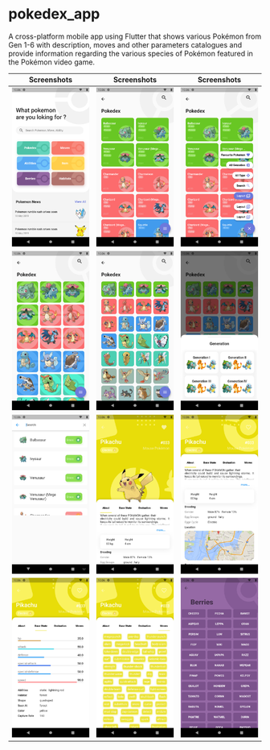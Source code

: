 # pokedex_app
 A cross-platform mobile app using Flutter that shows various Pokémon from Gen 1-6 with description, moves and other parameters catalogues and provide information regarding the various species of Pokémon featured in the Pokémon video game.

Screenshots               |  Screenshots  |  Screenshots
:-------------------------:|:-------------------------:|:-------------------------:
![](https://github.com/nrd26/pokedex_app/blob/main/screenshots/1.png?raw=true)|![](https://github.com/nrd26/pokedex_app/blob/main/screenshots/2.png?raw=true)|![](https://github.com/nrd26/pokedex_app/blob/main/screenshots/3.png?raw=true)
![](https://github.com/nrd26/pokedex_app/blob/main/screenshots/4.png?raw=true)|![](https://github.com/nrd26/pokedex_app/blob/main/screenshots/5.png?raw=true)|![](https://github.com/nrd26/pokedex_app/blob/main/screenshots/6.png?raw=true)
![](https://github.com/nrd26/pokedex_app/blob/main/screenshots/7.png?raw=true)|![](https://github.com/nrd26/pokedex_app/blob/main/screenshots/8.png?raw=true)|![](https://github.com/nrd26/pokedex_app/blob/main/screenshots/9.png?raw=true)
![](https://github.com/nrd26/pokedex_app/blob/main/screenshots/10.png?raw=true)|![](https://github.com/nrd26/pokedex_app/blob/main/screenshots/11.png?raw=true)|![](https://github.com/nrd26/pokedex_app/blob/main/screenshots/12.png?raw=true)
